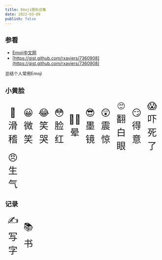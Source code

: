 ```yaml
---
title: Emoji图标合集
date: 2022-03-09
publish: false
---
```


## 参看

- [Emoji中文网](https://www.emojiall.com/zh-hans)
- [https://gist.github.com/rxaviers/7360908](https://gist.github.com/rxaviers/7360908)

总结个人常用Emoji

## 小黄脸

<div style="display:grid;grid-template-columns: repeat(auto-fill, 10%);font-size:30px;justify-items:center;align-items:center;line-height:normal;text-align:center">
    <span>🤪<br>滑稽</span>
    <span>😀<br>微笑</span>
    <span>😂<br>笑哭</span>
    <span>😳<br>脸红</span>
    <span>😵‍💫<br>晕</span>
    <span>😎<br>墨镜</span>
    <span>😲<br>震惊</span>
    <span>🙄<br>翻白眼</span>
    <span>😏<br>得意</span>
    <span>😱<br>吓死了</span>
    <span>😠<br>生气</span>
</div>


## 记录

<div style="display:grid;grid-template-columns: repeat(auto-fill, 10%);font-size:30px;justify-items:center;align-items:center;line-height:normal;text-align:center">
    <span>✍️<br>写字</span>
    <span>📚<br>书</span>
</div>
